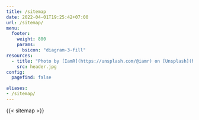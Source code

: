 ```yaml
---
title: /sitemap
date: 2022-04-01T19:25:42+07:00
url: /sitemap/
menu:
  footer:
    weight: 800
    params:
      bsicon: "diagram-3-fill"
resources:
  - title: "Photo by [IamR](https://unsplash.com/@iamr) on [Unsplash](https://unsplash.com/)"
    src: header.jpg
config:
  pagefind: false

aliases:
- /sitemap/
---
```


{{< sitemap >}}
